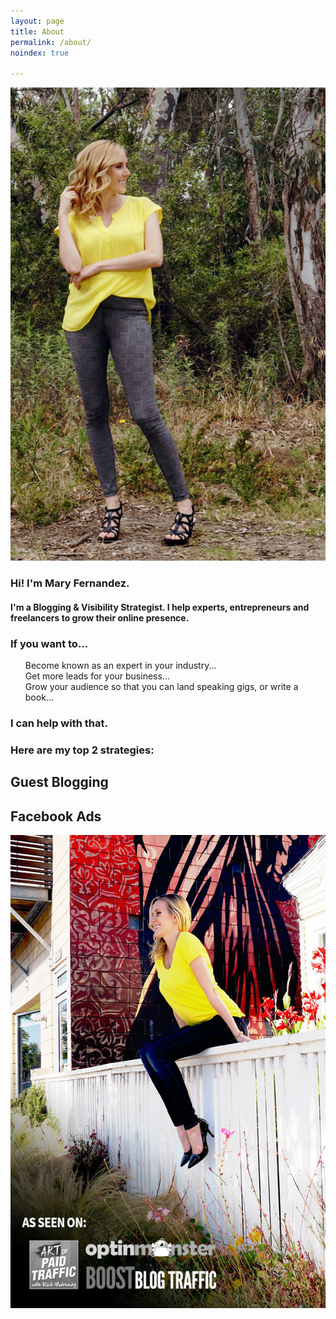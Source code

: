 ```yaml
---
layout: page
title: About
permalink: /about/
noindex: true

---
```


<div class="group section">

<div class="col span_1_of_2">
<img src="/img/photoshoot-vert.jpg">
</div>

<div class="col span_1_of_2">

<div class="bubble-left">
<h3>Hi! I'm Mary Fernandez.</h3><h4>I'm a Blogging & Visibility Strategist. I help experts, entrepreneurs and freelancers to grow their online presence.</h4>
</div>

</div>

</div>

<h3>If you want to...</h3>
<ul style="list-style-type:none;">
<li>Become known as an expert in your industry...</li>
<li>Get more leads for your business...</li>
<li>Grow your audience so that you can land speaking gigs, or write a book...</li>
</ul>
<h3>I can help with that.</h3>

<h3>Here are my top 2 strategies:</h3>

<div class="section group">

<div class="col span_1_of_2">
<h2>Guest Blogging</h2>
</div>


<div class="col span_1_of_2">
<h2>Facebook Ads</h2>
</div>

</div>

<img src="/img/fence.jpg">
